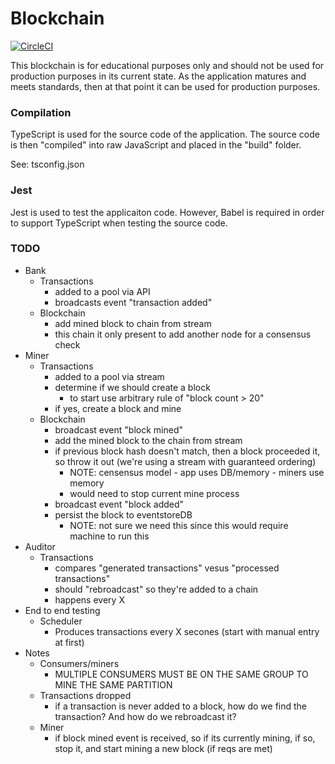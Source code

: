 # Blockchain

[![CircleCI](https://circleci.com/gh/exilesprx/blockchain/tree/main.svg?style=svg)](https://circleci.com/gh/exilesprx/blockchain/tree/main)

This blockchain is for educational purposes only and should not be used for production purposes in its current state. As the application matures and meets standards, then at that point it can be used for production purposes.

### Compilation

TypeScript is used for the source code of the application. The source code is then "compiled" into raw JavaScript and placed in the "build" folder.

See: tsconfig.json

### Jest

Jest is used to test the applicaiton code. However, Babel is required in order to support TypeScript when testing the source code.

### TODO
- Bank
    - Transactions
        - added to a pool via API
        - broadcasts event "transaction added"
    - Blockchain
        - add mined block to chain from stream
        - this chain it only present to add another node for a consensus check
- Miner
    - Transactions
        - added to a pool via stream
        - determine if we should create a block
            - to start use arbitrary rule of "block count > 20"
        - if yes, create a block and mine
    - Blockchain
        - broadcast event "block mined"
        - add the mined block to the chain from stream
        - if previous block hash doesn't match, then a block proceeded it, so throw it
            out (we're using a stream with guaranteed ordering)
            - NOTE: censensus model - app uses DB/memory - miners use memory
            - would need to stop current mine process
        - broadcast event "block added"
        - persist the block to eventstoreDB
            - NOTE: not sure we need this since this would require machine to run this
- Auditor
    - Transactions
        - compares "generated transactions" vesus "processed transactions"
        - should "rebroadcast" so they're added to a chain
        - happens every X
- End to end testing
    - Scheduler
        - Produces transactions every X secones (start with manual entry at first)
- Notes 
    - Consumers/miners
        - MULTIPLE CONSUMERS MUST BE ON THE SAME GROUP TO MINE THE SAME PARTITION
    - Transactions dropped
        - if a transaction is never added to a block, how do we find the transaction? And how do we rebroadcast it?
    - Miner
        - if block mined event is received, so if its currently mining, if so, stop it, and start mining a new block (if reqs are met)